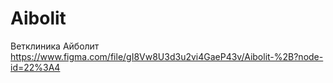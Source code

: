 # Aibolit
Ветклиника Айболит
https://www.figma.com/file/gI8Vw8U3d3u2vi4GaeP43v/Aibolit-%2B?node-id=22%3A4
